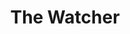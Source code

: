 ---
title: The Watcher
description: A pixel art type cyberpunkesque scene.
pubDate: 2024-11-23
image:
   url: '/images/sidequests/pixel-watcher.webp'
---